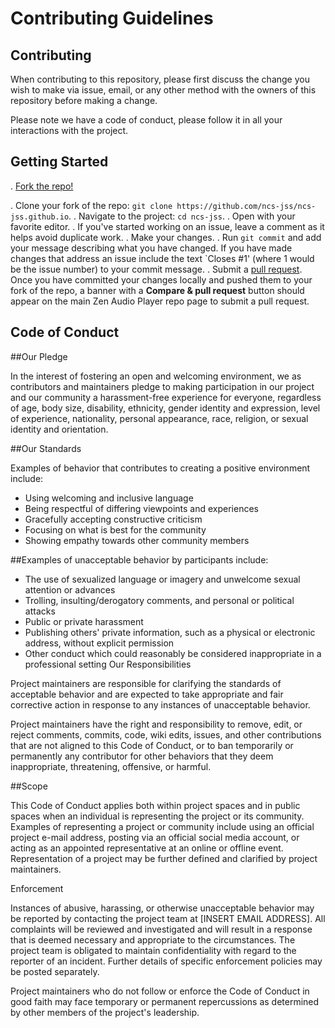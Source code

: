 
 # Contributing Guidelines
 
 
 ## Contributing
 
 When contributing to this repository, please first discuss the change you wish to make via issue,
 email, or any other method with the owners of this repository before making a change. 
 
 Please note we have a code of conduct, please follow it in all your interactions with the project.
 
 
 
 
 ## Getting Started
 
 . [Fork the repo!](https://github.com/ncs-jss/ncs-jss.github.io)
      
 . Clone your fork of the repo: `git clone https://github.com/ncs-jss/ncs-jss.github.io`.
 . Navigate to the project: `cd ncs-jss`.
 . Open with your favorite editor.
 . If you've started working on an issue, leave a comment as it helps avoid duplicate work.
 . Make your changes.
 . Run `git commit` and add your message describing what you have changed. If you have made changes that address an issue include the text `Closes #1'
  (where 1 would  be   the issue number) to your commit message.
 . Submit a [pull request](https://github.com/ncs-jss/ncs-jss.github.io/pulls). Once you have committed your changes locally and pushed them to your fork of the repo, a banner with a **Compare & pull request** button should appear on the main Zen Audio Player repo page to submit a pull request.
 
## Code of Conduct
 

##Our Pledge

In the interest of fostering an open and welcoming environment, we as contributors and maintainers pledge to making participation in our project and our community a harassment-free experience for everyone, regardless of age, body size, disability, ethnicity, gender identity and expression, level of experience, nationality, personal appearance, race, religion, or sexual identity and orientation.

##Our Standards

Examples of behavior that contributes to creating a positive environment include:

* Using welcoming and inclusive language
* Being respectful of differing viewpoints and experiences
* Gracefully accepting constructive criticism
* Focusing on what is best for the community
* Showing empathy towards other community members

##Examples of unacceptable behavior by participants include:

* The use of sexualized language or imagery and unwelcome sexual attention or advances
* Trolling, insulting/derogatory comments, and personal or political attacks
* Public or private harassment
* Publishing others' private information, such as a physical or electronic address, without explicit permission
* Other conduct which could reasonably be considered inappropriate in a professional setting
  Our Responsibilities

Project maintainers are responsible for clarifying the standards of acceptable behavior and are expected to take appropriate and fair corrective action in response to any instances of unacceptable behavior.

Project maintainers have the right and responsibility to remove, edit, or reject comments, commits, code, wiki edits, issues, and other contributions that are not aligned to this Code of Conduct, or to ban temporarily or permanently any contributor for other behaviors that they deem inappropriate, threatening, offensive, or harmful.

##Scope

This Code of Conduct applies both within project spaces and in public spaces when an individual is representing the project or its community. Examples of representing a project or community include using an official project e-mail address, posting via an official social media account, or acting as an appointed representative at an online or offline event. Representation of a project may be further defined and clarified by project maintainers.

Enforcement

Instances of abusive, harassing, or otherwise unacceptable behavior may be reported by contacting the project team at [INSERT EMAIL ADDRESS]. All complaints will be reviewed and investigated and will result in a response that is deemed necessary and appropriate to the circumstances. The project team is obligated to maintain confidentiality with regard to the reporter of an incident. Further details of specific enforcement policies may be posted separately.

Project maintainers who do not follow or enforce the Code of Conduct in good faith may face temporary or permanent repercussions as determined by other members of the project's leadership.